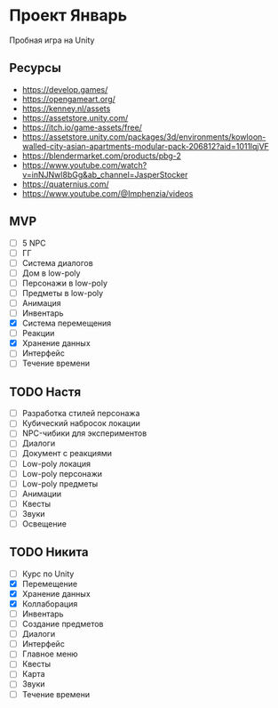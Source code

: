# Проект Январь

Пробная игра на Unity

## Ресурсы

- https://develop.games/
- https://opengameart.org/
- https://kenney.nl/assets
- https://assetstore.unity.com/
- https://itch.io/game-assets/free/
- https://assetstore.unity.com/packages/3d/environments/kowloon-walled-city-asian-apartments-modular-pack-206812?aid=1011lqjVF
- https://blendermarket.com/products/pbg-2
- https://www.youtube.com/watch?v=inNJNwl8bGg&ab_channel=JasperStocker
- https://quaternius.com/
- https://www.youtube.com/@Imphenzia/videos

## MVP

- [ ] 5 NPC
- [ ] ГГ
- [ ] Система диалогов
- [ ] Дом в low-poly
- [ ] Персонажи в low-poly
- [ ] Предметы в low-poly
- [ ] Анимация
- [ ] Инвентарь
- [x] Система перемещения
- [ ] Реакции
- [x] Хранение данных
- [ ] Интерфейс
- [ ] Течение времени

## TODO Настя

- [ ] Разработка стилей персонажа
- [ ] Кубический набросок локации
- [ ] NPC-чибики для экспериментов
- [ ] Диалоги
- [ ] Документ с реакциями
- [ ] Low-poly локация
- [ ] Low-poly персонажи
- [ ] Low-poly предметы
- [ ] Анимации
- [ ] Квесты
- [ ] Звуки
- [ ] Освещение

## TODO Никита

- [ ] Курс по Unity
- [x] Перемещение
- [x] Хранение данных
- [x] Коллаборация
- [ ] Инвентарь
- [ ] Создание предметов
- [ ] Диалоги
- [ ] Интерфейс
- [ ] Главное меню
- [ ] Квесты
- [ ] Карта
- [ ] Звуки
- [ ] Течение времени
